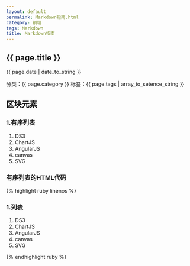 ```yaml
---
layout: default
permalink: Markdown指南.html
category: 前端
tags: Markdown
title: Markdown指南
---
```


<h2>{{ page.title }}</h2>
<p>{{ page.date | date_to_string }} </p>
<p>分类：{{ page.category }} 标签：{{ page.tags | array_to_setence_string }}</p>

## 区块元素

### 1.有序列表
1. DS3
2. ChartJS
3. AngularJS
4. canvas
5. SVG

### 有序列表的HTML代码
{% highlight ruby linenos %}
	<p>
		<h3>1.列表</h3>
		<ol>
			<li>DS3</li>
			<li>ChartJS</li>
			<li>AngularJS</li>
			<li>canvas</li>
			<li>SVG</li>
		</ol>
	</p>
{% endhighlight ruby %}